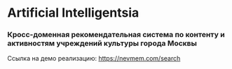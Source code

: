 # Artificial Intelligentsia
### Кросс-доменная рекомендательная система по контенту и активностям учреждений культуры города Москвы

Ссылка на демо реализацию: https://nevmem.com/search
